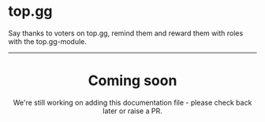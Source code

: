 # top.gg

Say thanks to voters on top.gg, remind them and reward them with roles with the top.gg-module.

---

<center><h1>Coming soon</h1></center>
<center>We're still working on adding this documentation file - please check back later or raise a PR.</center>